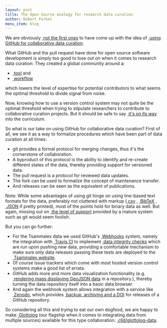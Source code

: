 ```yaml
---
layout: post
title: The Open Source analogy for research data curation
author: Robert Forkel
menu_item: blog
---
```


We are obviously 
<a href="http://digitalhumanities.org/answers/topic/what-are-the-best-practices-for-data-curation-in-github"><i class="icon-share">&nbsp;</i>not the first ones</a>
to have come up with the idea of 
<a href="http://cameronneylon.net/blog/fork-merge-and-crowd-sourcing-data-curation/"><i class="icon-share">&nbsp;</i>using GitHub for collaborative data curation</a>.


What GitHub and the pull request have done for open source software development is simply
too good to lose out on when it comes to research data curation: They created a global community around a:

- <a href="http://git-scm.com/"><i class="icon-share">&nbsp;</i>tool</a> and
- <a href="https://gun.io/blog/how-to-github-fork-branch-and-pull-request/"><i class="icon-share">&nbsp;</i>workflow</a> 

which lowers the level of expertise for potential contributors to what seems the optimal threshold
to divide signal from noise.

Now, knowing how to use a version control system may not quite be the optimal threshold when trying to
stipulate researchers to contribute to collaborative curation projects. But it should be safe to say
<a href="http://blogs.biomedcentral.com/bmcblog/2013/02/28/version-control-for-scientific-research/"><i class="icon-share">&nbsp;</i>it's on its way</a> 
into the curriculum.

So what is our take on using GitHub for collaborative data curation?
First of all, we see it as a way to formalize procedures which have been part of data curation
at all times:

- git provides a formal protocol for merging changes, thus it's the cornerstone of collaboration.
- A byproduct of this protocol is the ability to identify and re-create different states of the data, thereby providing support for versioned data.
- The pull request is a protocol for reviewed data updates.
- The fork can be used to formalize the concept of maintenance transfer.
- And releases can be seen as the equivalent of publications.

Note: While some advantages of using git hinge on using line-based text formats for the data, 
preferably not cluttered with markup 
(<a href="http://en.wikipedia.org/wiki/Comma-separated_values"><i class="icon-share">&nbsp;</i>csv</a> , 
<a href="http://en.wikipedia.org/wiki/BibTeX"><i class="icon-share">&nbsp;</i>BibTeX</a> , 
<a href="http://en.wikipedia.org/wiki/JSON"><i class="icon-share">&nbsp;</i>JSON</a> if pretty printed), most of the
points hold for binary data as well. But again, missing out on 
<a href="https://github.com/clld/tsammalex-data/blob/master/.gitattributes"><i class="icon-share">&nbsp;</i>the level of support</a>
provided by a mature system such as git would seem foolish.

But you can go further:

- For the Tsammalex data we used GitHub's 
  <a href="https://help.github.com/articles/about-webhooks/"><i class="icon-share">&nbsp;</i>Webhooks</a> system,
  namely the integration with <a href="https://travis-ci.org/"><i class="icon-share">&nbsp;</i>Travis CI</a>
  to implement 
  <a href="https://travis-ci.org/clld/tsammalex-data"><i class="icon-share">&nbsp;</i>data integrity checks</a>
  which are run upon pushing new data, providing a comfortable mechanism to make sure only data releases
  passing these tests are deployed to the 
  <a href="http://tsammalex.clld.org"><i class="icon-share">&nbsp;</i>Tsammalex website</a>.
- Of course issue trackers which come with most hosted version control systems make a good list of errata.
- GitHub adds more and more data visualization functionality (e.g. 
  <a href="https://help.github.com/articles/mapping-geojson-files-on-github/"><i class="icon-share">&nbsp;</i>rendering maps displaying GeoJSON data</a> in a repository.), thereby turning the data repository itself
  into a basic data browser.
- And again the webhook system allows integration with a service like 
  <a href="https://zenodo.org"><i class="icon-share">&nbsp;</i>Zenodo</a>, which provides
  <a href="https://guides.github.com/activities/citable-code/"><i class="icon-share">&nbsp;</i>backup, archiving and a DOI</a> for releases of a GitHub repository.

So considering all this and trying to eat our own dogfood, we are happy to make 
<a href="http://glottolog.org"><i class="icon-share">&nbsp;</i>Glottolog</a>
(our flagship when it comes to integrating data from multiple sources) available
for this type collaboration: 
<a href="https://github.com/clld/glottolog-data"><i class="icon-share">&nbsp;</i>clld/glottolog-data</a>.